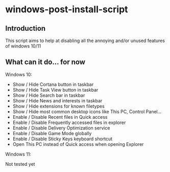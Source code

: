 # windows-post-install-script

## Introduction

This script aims to help at disabling all the annoying and/or unused features of windows 10/11

## What can it do... for now

Windows 10:

* Show / Hide Cortana button in taskbar
* Show / Hide Task View button in taskbar
* Show / Hide Search bar in taskbar
* Show / Hide News and interests in taskbar
* Show / Hide extensions for known filetypes
* Show / Hide most common desktop icons like This PC, Control Panel...
* Enable / Disable Recent files in Quick access
* Enable / Disable Frequently accessed files in explorer
* Enable / Disable Delivery Optimization service
* Enable / Disable Game Mode globally
* Enable / Disable Sticky Keys keyboard shortcut
* Open This PC instead of Quick access when opening Explorer

Windows 11:

Not tested yet

